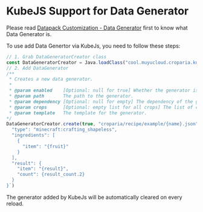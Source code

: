 # KubeJS Support for Data Generator

Please read [Datapack Customization - Data Generator](../datapack/Data%20Generator.md) first to know what Data Generator is.

To use add Data Genertor via KubeJs, you need to follow these steps:

```js
// 1. Grab DataGeneratorCreator class
const DataGeneratorCreator = Java.loadClass("cool.muyucloud.croparia.kubejs.DataGeneratorCreator");  // Use java("...") for 1.18 or older
// 2. Add DataGenerator
/**
 * Creates a new data generator.
 *
 * @param enabled    [Optional: null for true] Whether the generator is enabled. If null, it will be treated as true.
 * @param path       The path to the generator.
 * @param dependency [Optional: null for empty] The dependency of the generator. If null, it will default to "minecraft".
 * @param crops      [Optional: empty list for all crops] The list of crops for the generator.
 * @param template   The template for the generator.
*/
DataGeneratorCreator.create(true, "croparia/recipe/example/{name}.json", "minecraft", ["example", "example2"], `{
  "type": "minecraft:crafting_shapeless",
  "ingredients": [
    {
      "item": "{fruit}"
    }
  ],
  "result": {
    "item": "{result}",
    "count": {result_count.2}
  }
}`)
```

The generator added by KubeJs will be automatically cleared on every reload.